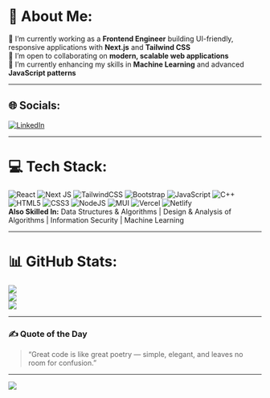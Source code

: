 # 💫 About Me:
🔭 I’m currently working as a **Frontend Engineer** building UI-friendly, responsive applications with **Next.js** and **Tailwind CSS**  
👯 I’m open to collaborating on **modern, scalable web applications**  
🌱 I’m currently enhancing my skills in **Machine Learning** and advanced **JavaScript patterns**

---

## 🌐 Socials:
[![LinkedIn](https://img.shields.io/badge/LinkedIn-%230077B5.svg?logo=linkedin&logoColor=white)](https://www.linkedin.com/in/muhammad-huzaifa-662074270/)

---

# 💻 Tech Stack:
![React](https://img.shields.io/badge/react-%2320232a.svg?style=for-the-badge&logo=react&logoColor=%2361DAFB) 
![Next JS](https://img.shields.io/badge/Next-black?style=for-the-badge&logo=next.js&logoColor=white) 
![TailwindCSS](https://img.shields.io/badge/tailwindcss-%2338B2AC.svg?style=for-the-badge&logo=tailwind-css&logoColor=white) 
![Bootstrap](https://img.shields.io/badge/bootstrap-%238511FA.svg?style=for-the-badge&logo=bootstrap&logoColor=white) 
![JavaScript](https://img.shields.io/badge/javascript-%23323330.svg?style=for-the-badge&logo=javascript&logoColor=%23F7DF1E) 
![C++](https://img.shields.io/badge/c++-%2300599C.svg?style=for-the-badge&logo=c%2B%2B&logoColor=white) 
![HTML5](https://img.shields.io/badge/html5-%23E34F26.svg?style=for-the-badge&logo=html5&logoColor=white) 
![CSS3](https://img.shields.io/badge/css3-%231572B6.svg?style=for-the-badge&logo=css3&logoColor=white) 
![NodeJS](https://img.shields.io/badge/node.js-6DA55F?style=for-the-badge&logo=node.js&logoColor=white) 
![MUI](https://img.shields.io/badge/MUI-%230081CB.svg?style=for-the-badge&logo=mui&logoColor=white) 
![Vercel](https://img.shields.io/badge/vercel-%23000000.svg?style=for-the-badge&logo=vercel&logoColor=white) 
![Netlify](https://img.shields.io/badge/netlify-%23000000.svg?style=for-the-badge&logo=netlify&logoColor=#00C7B7)  
**Also Skilled In:** Data Structures & Algorithms | Design & Analysis of Algorithms | Information Security | Machine Learning

---

# 📊 GitHub Stats:
![](https://github-readme-stats.vercel.app/api?username=mhuzaifawebdev&theme=dark&hide_border=false&include_all_commits=true&count_private=true)<br/>
![](https://github-readme-streak-stats.herokuapp.com/?user=mhuzaifawebdev&theme=dark&hide_border=false)<br/>
![](https://github-readme-stats.vercel.app/api/top-langs/?username=mhuzaifawebdev&theme=dark&hide_border=false&layout=compact)

---

### ✍️ Quote of the Day
> “Great code is like great poetry — simple, elegant, and leaves no room for confusion.”

---

[![](https://visitcount.itsvg.in/api?id=mhuzaifawebdev&icon=0&color=0)](https://visitcount.itsvg.in)
